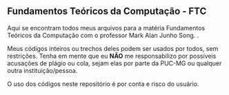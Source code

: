 ## Fundamentos Teóricos da Computação - FTC

Aqui se encontram todos meus arquivos para a matéria Fundamentos Teóricos da Computação com o professor Mark Alan Junho Song. .

Meus códigos inteiros ou trechos deles podem ser usados por todos, sem restrições. Tenha em mente que eu **NÃO** me responsabilizo por possíveis acusações de plágio ou cola, sejam elas por parte da PUC-MG ou qualquer outra instituição/pessoa.

O uso dos códigos neste repositório é por conta e risco do usuário.
